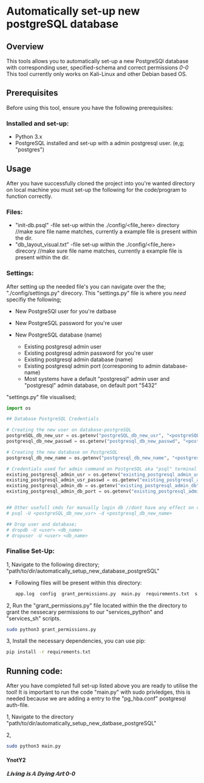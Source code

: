 # Automatically set-up new postgreSQL database

## Overview

This tools allows you to automatically set-up a new PostgreSQl database with corresponding user, specified-schema and correct permissions *0-0* This tool currently only
works on Kali-Linux and other Debian based OS. 

## Prerequisites

Before using this tool, ensure you have the following prerequisites:

### Installed and set-up:

- Python 3.x
- PostgreSQL installed and set-up with a admin postgresql user. (e,g; "postgres")

## Usage
After you have successfully cloned the project into you're wanted directory on local machine you must set-up the following for the code/program to function correctly.

### Files:

- "init-db.psql" -file set-up within the ./config/<file_here> directory                 //make sure file name matches, currently a example file is present within the dir.
- "db_layout_visual.txt" -file set-up within the ./config/<file_here> direcory          //make sure file name matches, currently a example file is present within the dir.

### Settings: 

After setting up the needed file's you can navigate over the the; "./config/settings.py" direcory. This "settings.py" file is where you *need* specifiy the following; 

- New PostgreSQl user for you're datbase
- New PostgreSQL password for you're user 
- New PostgreSQL database (name)

  - Existing postgresql admin user
  - Existing postgresql admin password for you're user
  - Existing postgresql admin database (name)
  - Existing postgresql admin port (corresponing to admin database-name) 

  + Most systems have a default "postgresql" admin user and "postgresql" admin database, on default port "5432"

"settings.py" file visualised; 
```python
import os

## Database PostgreSQL Credentials

# Creating the new user on database-postgreSQL
postgreSQL_db_new_usr = os.getenv("postgreSQL_db_new_usr", "<postgreSQL_db_new_usr_here>")        # e.g; "clothing_sales_usr"
postgresql_db_new_passwd = os.getenv("postgresql_db_new_passwd", "<postgresql_db_new_passwd_here>")        # e.g; "super_secure_password"

# Creating the new database on PostgreSQL
postgresql_db_new_name = os.getenv("postgresql_db_new_name", "<postgresql_db_new_name_here>")          # e.g; "clothing_sales"

# Credentials used for admin command on PostgreSQL aka "psql" terminal
existing_postgresql_admin_usr = os.getenv("existing_postgresql_admin_usr", "postgres")                      # e.g; "postgres", default admin-usr.
existing_postgresql_admin_usr_passwd = os.getenv("existing_postgresql_admin_usr_passwd", "postgres")        # e.g; "postgres", default admin-usr postgres password.
existing_postgresql_admin_db = os.getenv("existing_postgresql_admin_db", "postgres")                        # e.g; "postgres", default postgres admin password.
existing_postgresql_admin_db_port = os.getenv("existing_postgresql_admin_db_port", "5432")                  # e.g; "5432", default port.


## Other usefull cmds for manually login db //dont have any effect on code, no variables.
# psql -U <postgreSQL_db_new_usr> -d <postgresql_db_new_name>

## Drop user and database;
# dropdb -U <user> <db_name>
# dropuser -U <user> <db_name>
```

### Finalise Set-Up:

1, Navigate to the following directory;  "path/to/dir/automatically_setup_new_database_postgreSQL" 

- Following files will be present within this directory:
  
  ```bash
  app.log  config  grant_permissions.py  main.py  requirements.txt  services_python  services_sh  utils  venv
  ```

2, Run the "grant_permissions.py" file located within the the directory to grant the nessecary permissions to our "services_python" and "services_sh" scripts.

  ```bash
  sudo python3 grant_permissions.py
  ```

3, Install the necessary dependencies, you can use pip:

   ```bash
   pip install -r requirements.txt
   ```


## Running code:
After you have completed full set-up listed above you are ready to utilise the tool! It is important to run the code "main.py" with sudo privledges, this is needed because we are adding a entry to the "pg_hba.conf" postgresql auth-file.

1, Navigate to the directory "path/to/dir/automatically_setup_new_datbase_postgreSQL"

2, 

```bash
sudo python3 main.py
```


#### YnotY2 
##### 𝕃𝕚𝕧𝕚𝕟𝕘 𝕚𝕤 𝔸 𝔻𝕪𝕚𝕟𝕘 𝔸𝕣𝕥  0-0
